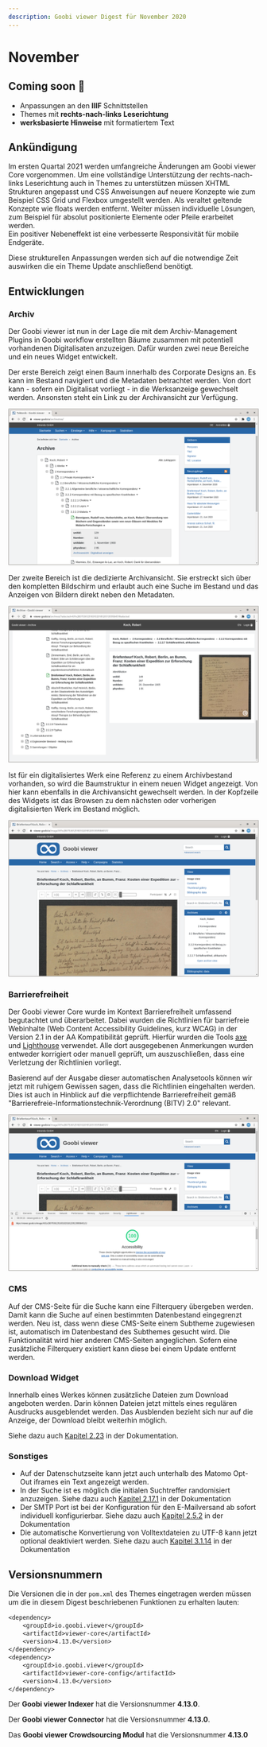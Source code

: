 ```yaml
---
description: Goobi viewer Digest für November 2020
---
```


# November

## Coming soon 🚀 

* Anpassungen an den **IIIF** Schnittstellen
* Themes mit **rechts-nach-links** **Leserichtung**
* **werksbasierte Hinweise** mit formatiertem Text

## Ankündigung

Im ersten Quartal 2021 werden umfangreiche Änderungen am Goobi viewer Core vorgenommen. Um eine vollständige Unterstützung der rechts-nach-links Leserichtung auch in Themes zu unterstützen müssen XHTML Strukturen angepasst und CSS Anweisungen auf neuere Konzepte wie zum Beispiel CSS Grid und Flexbox umgestellt werden. Als veraltet geltende Konzepte wie floats werden entfernt. Weiter müssen individuelle Lösungen, zum Beispiel für absolut positionierte Elemente oder Pfeile erarbeitet werden.  
Ein positiver Nebeneffekt ist eine verbesserte Responsivität für mobile Endgeräte.

Diese strukturellen Anpassungen werden sich auf die notwendige Zeit auswirken die ein Theme Update anschließend benötigt.

## Entwicklungen

### Archiv

Der Goobi viewer ist nun in der Lage die mit dem Archiv-Management Plugins in Goobi workflow erstellten Bäume zusammen mit potentiell vorhandenen Digitalisaten anzuzeigen. Dafür wurden zwei neue Bereiche und ein neues Widget entwickelt.

Der erste Bereich zeigt einen Baum innerhalb des Corporate Designs an. Es kann im Bestand navigiert und die Metadaten betrachtet werden. Von dort kann - sofern ein Digitalisat vorliegt - in die Werksanzeige gewechselt werden. Ansonsten steht ein Link zu der Archivansicht zur Verfügung.

![Anzeige einer Tektonik innerhalb des Corporate Designs](../.gitbook/assets/2020-11_archives_in_ci.png)

Der zweite Bereich ist die dedizierte Archivansicht. Sie erstreckt sich über den kompletten Bildschirm und erlaubt auch eine Suche im Bestand und das Anzeigen von Bildern direkt neben den Metadaten.

![Die neue Archivansicht](../.gitbook/assets/2020-11_archive_view.png)

Ist für ein digitalisiertes Werk eine Referenz zu einem Archivbestand vorhanden, so wird die Baumstruktur in einem neuen Widget angezeigt. Von hier kann ebenfalls in die Archivansicht gewechselt werden. In der Kopfzeile des Widgets ist das Browsen zu dem nächsten oder vorherigen digitalisierten Werk im Bestand möglich.

![Ein neues Widget zeigt die Baumstruktur bei digitalisiertem Archivmaterial](../.gitbook/assets/2020-11_archives_widget.png)

### Barrierefreiheit

Der Goobi viewer Core wurde im Kontext Barrierefreiheit umfassend begutachtet und überarbeitet. Dabei wurden die Richtlinien für barriefreie Webinhalte \(Web Content Accessibility Guidelines, kurz WCAG\) in der Version 2.1 in der AA Kompatibilität geprüft. Hierfür wurden die Tools [axe](https://www.deque.com/axe/) und [Lighthouse](https://developers.google.com/web/tools/lighthouse/) verwendet. Alle dort ausgegebenen Anmerkungen wurden entweder korrigiert oder manuell geprüft, um auszuschließen, dass eine Verletzung der Richtlinien vorliegt.

Basierend auf der Ausgabe dieser automatischen Analysetools können wir jetzt mit ruhigem Gewissen sagen, dass die Richtlinien eingehalten werden. Dies ist auch in Hinblick auf die verpflichtende Barrierefreiheit gemäß "Barrierefreie-Informationstechnik-Verordnung \(BITV\) 2.0" relevant.

![Die WCAG 2.1 AA Kompatibilit&#xE4;t des Frontends wurde sichergestellt.](../.gitbook/assets/2020-11_wcag.png)

### CMS

Auf der CMS-Seite für die Suche kann eine Filterquery übergeben werden. Damit kann die Suche auf einen bestimmten Datenbestand eingegrenzt werden. Neu ist, dass wenn diese CMS-Seite einem Subtheme zugewiesen ist, automatisch im Datenbestand des Subthemes gesucht wird. Die Funktionalität wird hier anderen CMS-Seiten angeglichen. Sofern eine zusätzliche Filterquery existiert kann diese bei einem Update entfernt werden.

### Download Widget

Innerhalb eines Werkes können zusätzliche Dateien zum Download angeboten werden. Darin können Dateien jetzt mittels eines regulären Ausdrucks ausgeblendet werden. Das Ausblenden bezieht sich nur auf die Anzeige, der Download bleibt weiterhin möglich.

Siehe dazu auch [Kapitel 2.23](https://docs.goobi.io/goobi-viewer-de/2/2.23) in der Dokumentation.

### Sonstiges

* Auf der Datenschutzseite kann jetzt auch unterhalb des Matomo Opt-Out iframes ein Text angezeigt werden.
* In der Suche ist es möglich die initialen Suchtreffer randomisiert anzuzeigen. Siehe dazu auch [Kapitel 2.17.1](https://docs.goobi.io/goobi-viewer-de/2/2.17/2.17.1) in der Dokumentation
* Der SMTP Port ist bei der Konfiguration für den E-Mailversand ab sofort individuell konfigurierbar. Siehe dazu auch [Kapitel 2.5.2](https://docs.goobi.io/goobi-viewer-de/2/2.5/2.5.2) in der Dokumentation
* Die automatische Konvertierung von Volltextdateien zu UTF-8 kann jetzt optional deaktiviert werden. Siehe dazu auch [Kapitel 3.1.14](https://docs.goobi.io/goobi-viewer-de/3/3.1#3-1-14-parameter-fulltextforceutf8) in der Dokumentation

## Versionsnummern

Die Versionen die in der `pom.xml` des Themes eingetragen werden müssen um die in diesem Digest beschriebenen Funktionen zu erhalten lauten:

```markup
<dependency>
    <groupId>io.goobi.viewer</groupId>
    <artifactId>viewer-core</artifactId>
    <version>4.13.0</version>
</dependency>
<dependency>
    <groupId>io.goobi.viewer</groupId>
    <artifactId>viewer-core-config</artifactId>
    <version>4.13.0</version>
</dependency>
```

Der **Goobi viewer Indexer** hat die Versionsnummer **4.13.0**.

Der **Goobi viewer Connector** hat die Versionsnummer **4.13.0**.

Das **Goobi viewer Crowdsourcing Modul** hat die Versionsnummer **4.13.0**

